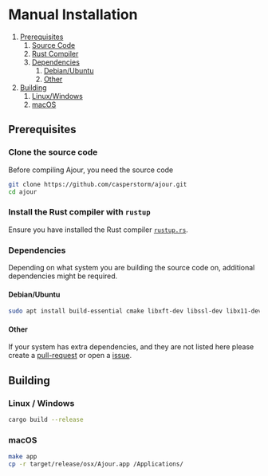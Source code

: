 # Manual Installation

1. [Prerequisites](#prerequisites)
    1. [Source Code](#clone-the-source-code)
    2. [Rust Compiler](#install-the-rust-compiler-with-rustup)
    3. [Dependencies](#dependencies)
        1. [Debian/Ubuntu](#debianubuntu)
        2. [Other](#other)
2. [Building](#building)
    1. [Linux/Windows](#linux--windows)
    2. [macOS](#macos)
        
        
## Prerequisites

### Clone the source code

Before compiling Ajour, you need the source code

```sh
git clone https://github.com/casperstorm/ajour.git
cd ajour
```

### Install the Rust compiler with `rustup`

Ensure you have installed the Rust compiler [`rustup.rs`](https://rustup.rs/).

### Dependencies

Depending on what system you are building the source code on, additional dependencies might be required.

#### Debian/Ubuntu

```sh
sudo apt install build-essential cmake libxft-dev libssl-dev libx11-dev
```

#### Other

If your system has extra dependencies, and they are not listed here please create a [pull-request](https://github.com/casperstorm/ajour/pulls) or open a [issue](https://github.com/casperstorm/ajour/issues).

## Building

### Linux / Windows

```sh
cargo build --release
```

### macOS

```sh
make app
cp -r target/release/osx/Ajour.app /Applications/
```
